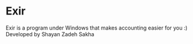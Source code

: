 # Exir
Exir is a program under Windows that makes accounting easier for you :)
Developed by Shayan Zadeh Sakha

